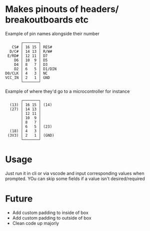 # Makes pinouts of headers/ breakoutboards etc

Example of pin names alongside their number

           ┌───────┐
       CS# │ 16 15 │ RES#
      D/C# │ 14 13 │ R/W#
     E/RD# │ 12 11 │ D7
        D6 │ 10  9 │ D5
        D4 │ 8   7 │ D3
        D2 │ 6   5 │ D1/DIN
    D0/CLK │ 4   3 │ NC
    VCC_IN │ 2   1 │ GND
           └───────┘

Example of where they'd go to a microcontroller for instance

           ┌───────┐
      (13) │ 16 15 │ (14)
      (27) │ 14 13 │
           │ 12 11 │
           │ 10  9 │
           │ 8   7 │
           │ 6   5 │ (23)
      (18) │ 4   3 │
     (3V3) │ 2   1 │ (GND)
           └───────┘

# Usage
Just run it in cli or via vscode and input corresponding values when prompted. YOu can skip some fields if a value isn't desired/required

# Future

- Add custom padding to inside of box
- Add custom padding to outside of box
- Clean code up majorly
